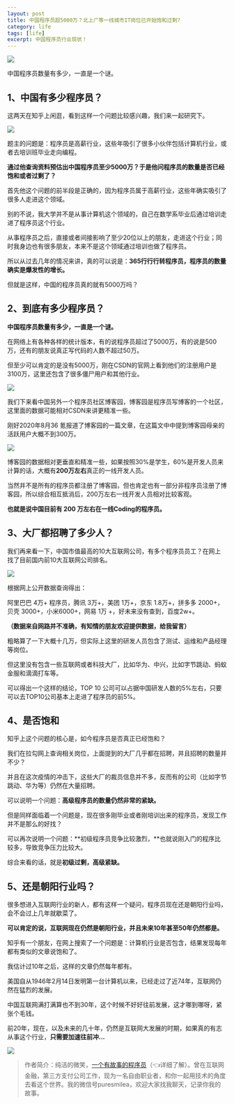 ```yaml
---
layout: post
title: 中国程序员超5000万？北上广等一线城市IT岗位已开始饱和过剩?
category: life
tags: [life]
excerpt: 中国程序员行业现状！
---
```


![](http://favorites.ren/assets/images/2020/it/baohe/baohe01.jpg) 

中国程序员数量有多少，一直是一个谜。

## 1、中国有多少程序员？

这两天在知乎上闲逛，看到这样一个问题比较感兴趣，我们来一起研究下。

![](http://favorites.ren/assets/images/2020/it/baohe/baohe02.jpg) 

题主的问题是：程序员是高薪行业，这些年吸引了很多小伙伴包括计算机行业，或者去培训班毕业走向编程。

**通过他查询资料预估出中国程序员至少5000万？于是他问程序员的数量是否已经饱和或者过剩了？**

首先他这个问题的前半段是正确的，因为程序员属于高薪行业，这些年确实吸引了很多人走进这个领域。

别的不说，我大学并不是从事计算机这个领域的，自己在数学系毕业后通过培训走进了程序员这个行业。

从事程序员之后，直接或者间接影响了至少20位以上的朋友，走进这个行业；同时我身边也有很多朋友，本来不是这个领域通过培训也做了程序员。

所以从过去几年的情况来讲，真的可以说是：**365行行行转程序员，程序员的数量确实是爆发性的增长。**

但就是这样，中国的程序员真的就有5000万吗？

## 2、到底有多少程序员？

**中国程序员数量有多少，一直是一个谜。**

在网络上有各种各样的统计版本，有的说程序员超过了5000万，有的说是500万，还有的朋友说真正写代码的人数不超过50万。

但至少可以肯定的是没有5000万，刚在CSDN的官网上看到他们的注册用户是3100万，这里还包含了很多僵尸用户和其他行业。

![](http://favorites.ren/assets/images/2020/it/baohe/baohe03.jpg) 

我们下来看中国另外一个程序员社区博客园，博客园是程序员写博客的一个社区，这里面的数据可能相对CSDN来讲更精准一些。

刚好2020年8月36 氪报道了博客园的一篇文章，在这篇文中中提到博客园母亲的活跃用户大概不到300万。

![](http://favorites.ren/assets/images/2020/it/baohe/baohe04.jpg) 

博客园的数据相对更垂直和精准一些，如果按照30%是学生，60%是开发人员来计算的话，大概有**200万左右**真正的一线开发人员。

当然并不是所有的程序员都注册了博客园，但也肯定也有一部分非程序员注册了博客园，所以综合相互抵消后，200万左右一线开发人员相对比较客观。

**也就是说中国目前有 200 万左右在一线Coding的程序员。**

## 3、大厂都招聘了多少人？

我们再来看一下，中国市值最高的10大互联网公司，有多个程序员员工？在网上找了目前国内前10大互联网公司排名。

![](http://favorites.ren/assets/images/2020/it/baohe/baohe05.jpg) 

根据网上公开数据查询得出：

阿里巴巴 4万+ 程序员，腾讯 3万+，美团 1万+，京东 1.8万+，拼多多 2000+，贝壳 3000+，小米6000+，网易 1万 +，好未来没有查到，百度2w+。

**（数据来自网路并不准确，有知情的朋友欢迎提供数据，给我留言）**

粗略算了一下大概十几万，但实际上这里的研发人员包含了测试、运维和产品经理等岗位。

但这里没有包含一些互联网或者科技大厂，比如华为、中兴，比如字节跳动、蚂蚁金服和滴滴打车等。

可以得出一个这样的结论，TOP 10 公司可以占据中国研发人数的5%左右，只要可以去TOP10公司基本上走进了程序员的前5%。

## 4、是否饱和

知乎上这个问题的核心是，如今程序员是否真正已经饱和？

我们在拉勾网上查询相关岗位，上面提到的大厂几乎都在招聘，并且招聘的数量并不少？

并且在这次疫情的冲击下，这些大厂的裁员信息并不多，反而有的公司（比如字节跳动、华为等）仍然在大量招聘。

可以说明一个问题：**高级程序员的数量仍然非常的紧缺。**

但是同样面临着一个问题是，现在很多刚毕业或者刚培训出来的程序员，发现工作并不是那么的好找？

可以再次说明一个问题：**初级程序员竞争比较激烈，**也就说刚入门的程序比较多，导致竞争压力比较大。

综合来看的话，就是**初级过剩，高级紧缺。**

## 5、还是朝阳行业吗？

很多想进入互联网行业的新人，都有这样一个疑问，程序员现在还是朝阳行业吗，会不会过上几年就歇菜了。

**可以肯定的说，互联网现在仍然是朝阳行业，并且未来10年甚至50年仍然都是。**

知乎有一个朋友，在网上搜索了一个问题是：计算机行业是否包含，结果发现每年都有类似的文章说饱和了。

我估计过10年之后，这样的文章仍然每年都有。

美国自从1946年2月14日发明第一台计算机以来，已经走过了近74年，互联网仍然在猛烈的发展。

中国互联网满打满算也不到30年，这个时候不好好往前发展，这才哪到哪呀，紧张个毛钱。

前20年，现在，以及未来的几十年，仍然是互联网大发展的时期，如果真的有志从事这个行业，**只需要加速往前冲...**

![](http://favorites.ren/assets/images/2020/it/baohe/baohe06.jpg) 

>作者简介：纯洁的微笑，[一个有故事的程序员](https://mp.weixin.qq.com/s/bPk_-DcGF_7lTDoR1pKqVg)（👈详细了解）。曾在互联网金融，第三方支付公司工作，现为一名自由职业者，和你一起用技术的角度去看这个世界。我的微信号puresmilea，欢迎大家找我聊天，记录你我的故事。